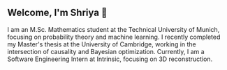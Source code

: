 ## Welcome, I'm Shriya 👋

I am an M.Sc. Mathematics student at the Technical University of Munich, focusing on probability theory and machine learning. I recently completed my Master's thesis at the University of Cambridge, working in the intersection of causality and Bayesian optimization. Currently, I am a Software Engineering Intern at Intrinsic, focusing on 3D reconstruction.

<!--
**ShriyaBhatija/ShriyaBhatija** is a ✨ _special_ ✨ repository because its `README.md` (this file) appears on your GitHub profile.

Here are some ideas to get you started:

- 🔭 I’m currently working on ...
- 🌱 I’m currently learning ...
- 👯 I’m looking to collaborate on ...
- 🤔 I’m looking for help with ...
- 💬 Ask me about ...
- 📫 How to reach me: ...
- 😄 Pronouns: ...
- ⚡ Fun fact: ...
-->
